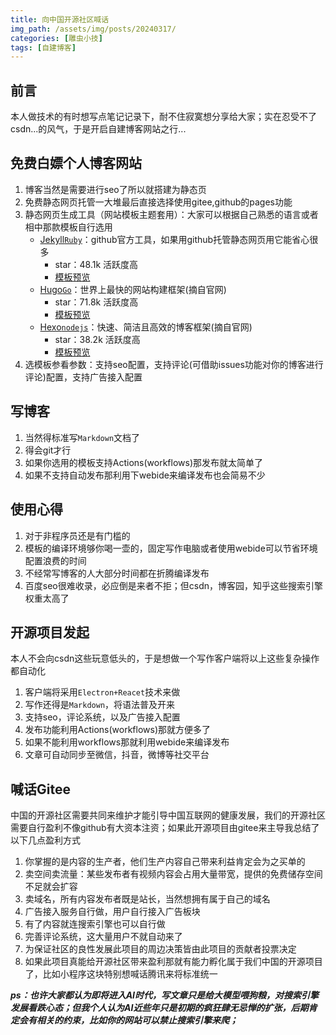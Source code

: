 ```yaml
---
title: 向中国开源社区喊话
img_path: /assets/img/posts/20240317/
categories: [雕虫小技]
tags: [自建博客]
---
```


## 前言
本人做技术的有时想写点笔记记录下，耐不住寂寞想分享给大家；实在忍受不了csdn...的风气，于是开启自建博客网站之行...

## 免费白嫖个人博客网站
1. 博客当然是需要进行seo了所以就搭建为静态页
2. 免费静态网页托管一大堆最后直接选择使用gitee,github的pages功能
3. 静态网页生成工具（网站模板主题套用）：大家可以根据自己熟悉的语言或者相中那款模板自行选用
    - [Jekyll`Ruby`](https://jekyllrb.com/)：github官方工具，如果用github托管静态网页用它能省心很多
        * star：48.1k 活跃度高
        * [模板预览](https://github.com/topics/jekyll-theme)
    - [Hugo`Go`](https://gohugo.io/)：世界上最快的网站构建框架(摘自官网)
        * star：71.8k 活跃度高
        * [模板预览](https://themes.gohugo.io/)
    - [Hexo`nodejs`](https://hexo.io/)：快速、简洁且高效的博客框架(摘自官网)
        * star：38.2k 活跃度高
        * [模板预览](https://hexo.io/themes/)
4. 选模板参看参数：支持seo配置，支持评论(可借助issues功能对你的博客进行评论)配置，支持广告接入配置

## 写博客
1. 当然得标准写`Markdown`文档了
2. 得会git才行
3. 如果你选用的模板支持Actions(workflows)那发布就太简单了
4. 如果不支持自动发布那利用下webide来编译发布也会简易不少

## 使用心得
1. 对于非程序员还是有门槛的
2. 模板的编译环境够你喝一壶的，固定写作电脑或者使用webide可以节省环境配置浪费的时间
3. 不经常写博客的人大部分时间都在折腾编译发布
4. 百度seo很难收录，必应倒是来者不拒；但csdn，博客园，知乎这些搜索引擎权重太高了

## 开源项目发起
本人不会向csdn这些玩意低头的，于是想做一个写作客户端将以上这些复杂操作都自动化


1. 客户端将采用`Electron+Reacet`技术来做
2. 写作还得是`Markdown`，将语法普及开来
3. 支持seo，评论系统，以及广告接入配置
4. 发布功能利用Actions(workflows)那就方便多了
5. 如果不能利用workflows那就利用webide来编译发布
6. 文章可自动同步至微信，抖音，微博等社交平台

## 喊话Gitee
中国的开源社区需要共同来维护才能引导中国互联网的健康发展，我们的开源社区需要自行盈利不像github有大资本注资；如果此开源项目由gitee来主导我总结了以下几点盈利方式

1. 你掌握的是内容的生产者，他们生产内容自己带来利益肯定会为之买单的
2. 卖空间卖流量：某些发布者有视频内容会占用大量带宽，提供的免费储存空间不足就会扩容
3. 卖域名，所有内容发布者既是站长，当然想拥有属于自己的域名
4. 广告接入服务自行做，用户自行接入广告板块
5. 有了内容就连搜索引擎也可以自行做
6. 完善评论系统，这大量用户不就自动来了
7. 为保证社区的良性发展此项目的周边决策皆由此项目的贡献者投票决定
8. 如果此项目真能给开源社区带来盈利那就有能力孵化属于我们中国的开源项目了，比如小程序这块特别想喊话腾讯来将标准统一

***ps：也许大家都认为即将进入AI时代，写文章只是给大模型喂狗粮，对搜索引擎发展看跌心态；但我个人认为AI近些年只是初期的疯狂肆无忌惮的扩张，后期肯定会有相关的约束，比如你的网站可以禁止搜索引擎来爬；***